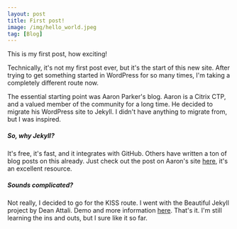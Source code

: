 ```yaml
---
layout: post
title: First post!
image: /img/hello_world.jpeg
tag: [Blog]
---
```


This is my first post, how exciting!

Technically, it's not my first post ever, but it's the start of this new site.
After trying to get something started in WordPress for so many times,
I'm taking a completely different route now.

The essential starting point was Aaron Parker's blog. Aaron is a Citrix CTP, and a valued member of the community for a long time. He decided to migrate his WordPress site to Jekyll. I didn't have anything to migrate from, but I was inspired.

##### So, why Jekyll?
It's free, it's fast, and it integrates with GitHub. Others have written a ton of blog posts on this already. Just check out the post on Aaron's site [here](https://stealthpuppy.com/goodbye-wordpess-hello-jekyll/#undefined), it's an excellent resource.

##### Sounds complicated?
Not really, I decided to go for the KISS route. I went with the Beautiful Jekyll project by Dean Attali. Demo and more information [here](https://deanattali.com/beautiful-jekyll/). That's it. I'm still learning the ins and outs, but I sure like it so far.

